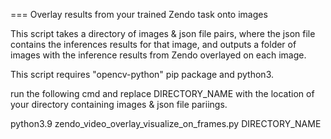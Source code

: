 === Overlay results from your trained Zendo task onto images

This script takes a directory of images & json file pairs, where the json file contains the inferences results for that image, and outputs a folder of images with the inference results from Zendo overlayed on each image.

This script requires "opencv-python" pip package and python3.

run the following cmd and replace DIRECTORY_NAME with the location of your directory containing images & json file pariings.

python3.9 zendo_video_overlay_visualize_on_frames.py DIRECTORY_NAME
